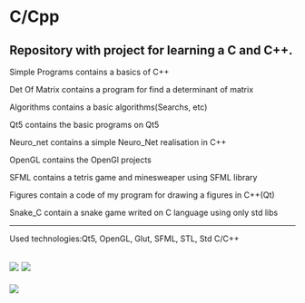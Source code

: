 # C/Cpp
Repository with project for learning a C and C++.
----------------
Simple Programs contains a basics of C++

Det Of Matrix contains a program for find a determinant of matrix

Algorithms contains a basic algorithms(Searchs, etc)

Qt5 contains the basic programs on Qt5

Neuro_net contains a simple Neuro_Net realisation in C++

OpenGL contains the OpenGl projects

SFML contains a tetris game and minesweaper using SFML library

Figures contain a code of my program for drawing a figures in C++(Qt)

Snake_C contain a snake game writed on C language using only std libs

--------------------------------------------------------------------------------
Used technologies:Qt5, OpenGL, Glut, SFML, STL, Std C/C++

[![](https://img.shields.io/badge/C%2B%2B-00599C?style=for-the-badge&logo=c%2B%2B&logoColor=white)](C++/)
[![](https://img.shields.io/badge/C-00599C?style=for-the-badge&logo=c&logoColor=white)](C/)
----------------------------------------------------------------------------------------------------------
![](https://img.shields.io/tokei/lines/github/cppshizoidS/Cpp)
